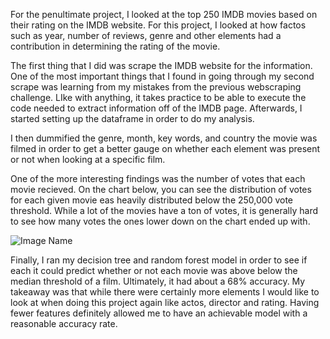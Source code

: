 For the penultimate project, I looked at the top 250 IMDB movies based on their rating on the IMDB website. For this project, I looked at how factos such as year, number of reviews, genre and other elements had a contribution in determining the rating of the movie.

The first thing that I did was scrape the IMDB website for the information. One of the most important things that I found in going through my second scrape was learning from my mistakes from the previous webscraping challenge. LIke with anything, it takes practice to be able to execute the code needed to extract information off of the IMDB page. Afterwards, I started setting up the dataframe in order to do my analysis.

I then dummified the genre, month, key words, and country the movie was filmed in order to get a better gauge on whether each element was present or not when looking at a specific film. 

One of the more interesting findings was the number of votes that each movie recieved. On the chart below, you can see the distribution of votes for each given movie eas heavily distributed below the 250,000 vote threshold. While a lot of the movies have a ton of votes, it is generally hard to see how many votes the ones lower down on the chart ended up with.

![Image Name](../images/Project6.votes.jpg)

Finally, I ran my decision tree and random forest model in order to see if each it could predict whether or not each movie was above below the median threshold of a film. Ultimately, it had about a 68% accuracy. My takeaway was that while there were certainly more elements I would like to look at when doing this project again like actos, director and rating. Having fewer features definitely allowed me to have an achievable model with a reasonable accuracy rate.
